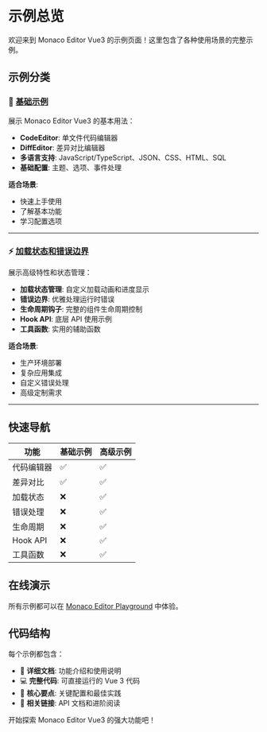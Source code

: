 # 示例总览

欢迎来到 Monaco Editor Vue3 的示例页面！这里包含了各种使用场景的完整示例。

## 示例分类

### 🚀 [基础示例](./basic)

展示 Monaco Editor Vue3 的基本用法：

- **CodeEditor**: 单文件代码编辑器
- **DiffEditor**: 差异对比编辑器
- **多语言支持**: JavaScript/TypeScript、JSON、CSS、HTML、SQL
- **基础配置**: 主题、选项、事件处理

**适合场景**: 
- 快速上手使用
- 了解基本功能
- 学习配置选项

---

### ⚡ [加载状态和错误边界](./loading-and-errorboundary)

展示高级特性和状态管理：

- **加载状态管理**: 自定义加载动画和进度显示
- **错误边界**: 优雅处理运行时错误
- **生命周期钩子**: 完整的组件生命周期控制
- **Hook API**: 底层 API 使用示例
- **工具函数**: 实用的辅助函数

**适合场景**:
- 生产环境部署
- 复杂应用集成
- 自定义错误处理
- 高级定制需求

---

## 快速导航

| 功能 | 基础示例 | 高级示例 |
|------|----------|----------|
| 代码编辑器 | ✅ | ✅ |
| 差异对比 | ✅ | ✅ |
| 加载状态 | ❌ | ✅ |
| 错误处理 | ❌ | ✅ |
| 生命周期 | ❌ | ✅ |
| Hook API | ❌ | ✅ |
| 工具函数 | ❌ | ✅ |

## 在线演示

所有示例都可以在 [Monaco Editor Playground](https://microsoft.github.io/monaco-editor/playground.html) 中体验。

## 代码结构

每个示例都包含：
- 📖 **详细文档**: 功能介绍和使用说明
- 💻 **完整代码**: 可直接运行的 Vue 3 代码
- 🎯 **核心要点**: 关键配置和最佳实践
- 🔗 **相关链接**: API 文档和进阶阅读

开始探索 Monaco Editor Vue3 的强大功能吧！
